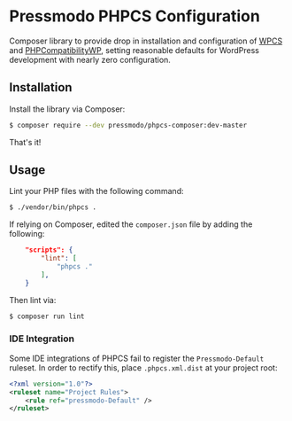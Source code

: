 # Pressmodo PHPCS Configuration
Composer library to provide drop in installation and configuration of [WPCS](https://github.com/WordPress-Coding-Standards/WordPress-Coding-Standards) and [PHPCompatibilityWP](https://github.com/PHPCompatibility/PHPCompatibilityWP), setting reasonable defaults for WordPress development with nearly zero configuration.

## Installation

Install the library via Composer:

```bash
$ composer require --dev pressmodo/phpcs-composer:dev-master
```

That's it!

## Usage

Lint your PHP files with the following command:

```bash
$ ./vendor/bin/phpcs .
```

If relying on Composer, edited the `composer.json` file by adding the following:

```json
	"scripts": {
		"lint": [
			"phpcs ."
		],
	}
```

Then lint via:

```bash
$ composer run lint
```

### IDE Integration

Some IDE integrations of PHPCS fail to register the `Pressmodo-Default` ruleset. In order to rectify this, place `.phpcs.xml.dist` at your project root:

```xml
<?xml version="1.0"?>
<ruleset name="Project Rules">
	<rule ref="pressmodo-Default" />
</ruleset>
```
